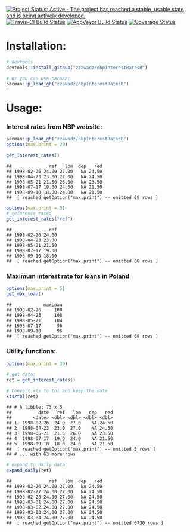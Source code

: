 

[![Project Status: Active - The project has reached a stable, usable state and is being actively developed.](http://www.repostatus.org/badges/latest/active.svg)](http://www.repostatus.org/#active)
[![Travis-CI Build Status](https://travis-ci.org/zzawadz/nbpInterestRatesR.svg?branch=master)](https://travis-ci.org/zzawadz/nbpInterestRatesR)
[![AppVeyor Build Status](https://ci.appveyor.com/api/projects/status/github/zzawadz/nbpInterestRatesR?branch=master&svg=true)](https://ci.appveyor.com/project/zzawadz/nbpInterestRatesR)
[![Coverage Status](https://img.shields.io/codecov/c/github/zzawadz/nbpInterestRatesR/master.svg)](https://codecov.io/github/zzawadz/nbpInterestRatesR?branch=master)

# Installation:


```r
# devtools
devtools::install_github("zzawadz/nbpInterestRatesR")

# Or you can use pacman:
pacman::p_load_gh("zzawadz/nbpInterestRatesR")
```

# Usage:

### Interest rates from NBP website:


```r
pacman::p_load_gh("zzawadz/nbpInterestRatesR")
options(max.print = 20)

get_interest_rates()
```

```
##              ref   lom  dep   red
## 1998-02-26 24.00 27.00   NA 24.50
## 1998-04-23 23.00 27.00   NA 24.50
## 1998-05-21 21.50 26.00   NA 23.50
## 1998-07-17 19.00 24.00   NA 21.50
## 1998-09-10 18.00 24.00   NA 21.50
##  [ reached getOption("max.print") -- omitted 68 rows ]
```

```r
options(max.print = 5)
# reference rate:
get_interest_rates("ref")
```

```
##              ref
## 1998-02-26 24.00
## 1998-04-23 23.00
## 1998-05-21 21.50
## 1998-07-17 19.00
## 1998-09-10 18.00
##  [ reached getOption("max.print") -- omitted 68 rows ]
```

### Maximum interest rate for loans in Poland


```r
options(max.print = 5)
get_max_loan()
```

```
##            maxLoan
## 1998-02-26     108
## 1998-04-23     108
## 1998-05-21     104
## 1998-07-17      96
## 1998-09-10      96
##  [ reached getOption("max.print") -- omitted 69 rows ]
```

### Utility functions:


```r
options(max.print = 30)

# get data:
ret = get_interest_rates()

# Convert xts to tbl and keep the date
xts2tbl(ret)
```

```
## # A tibble: 73 x 5
##          date   ref   lom   dep   red
##        <date> <dbl> <dbl> <dbl> <dbl>
## 1  1998-02-26  24.0  27.0    NA 24.50
## 2  1998-04-23  23.0  27.0    NA 24.50
## 3  1998-05-21  21.5  26.0    NA 23.50
## 4  1998-07-17  19.0  24.0    NA 21.50
## 5  1998-09-10  18.0  24.0    NA 21.50
##  [ reached getOption("max.print") -- omitted 5 rows ]
## # ... with 63 more rows
```

```r
# expand to daily data:
expand_daily(ret)
```

```
##              ref   lom  dep   red
## 1998-02-26 24.00 27.00   NA 24.50
## 1998-02-27 24.00 27.00   NA 24.50
## 1998-02-28 24.00 27.00   NA 24.50
## 1998-03-01 24.00 27.00   NA 24.50
## 1998-03-02 24.00 27.00   NA 24.50
## 1998-03-03 24.00 27.00   NA 24.50
## 1998-03-04 24.00 27.00   NA 24.50
##  [ reached getOption("max.print") -- omitted 6730 rows ]
```
